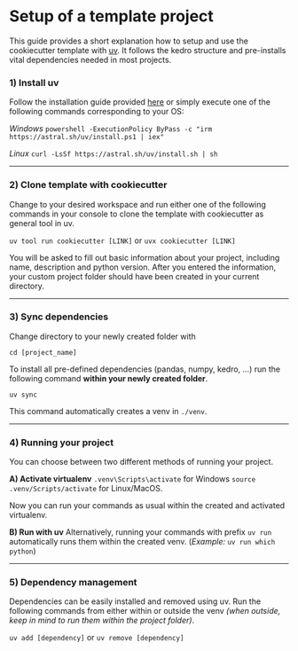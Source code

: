 # Setup of a template project

This guide provides a short explanation how to setup and use the cookiecutter template with [uv](https://docs.astral.sh/uv/). It follows the kedro structure and pre-installs vital dependencies needed in most projects.

### 1) Install uv

Follow the installation guide provided [here](https://docs.astral.sh/uv/getting-started/installation/) or simply execute one of the following commands corresponding to your OS:

*Windows*
`powershell -ExecutionPolicy ByPass -c "irm https://astral.sh/uv/install.ps1 | iex"`

*Linux*
`curl -LsSf https://astral.sh/uv/install.sh | sh`

---

### 2) Clone template with cookiecutter

Change to your desired workspace and run either one of the following commands in your console to clone the template with cookiecutter as general tool in uv.

`uv tool run cookiecutter [LINK]` or `uvx cookiecutter [LINK]`

You will be asked to fill out basic information about your project, including name, description and python version.
After you entered the information, your custom project folder should have been created in your current directory.

---

### 3) Sync dependencies

Change directory to your newly created folder with

`cd [project_name]`

To install all pre-defined dependencies (pandas, numpy, kedro, ...) run the following command **within your newly created folder**.

`uv sync`

This command automatically creates a venv in `./venv`.

---

### 4) Running your project

You can choose between two different methods of running your project.

**A) Activate virtualenv**
`.venv\Scripts\activate` for Windows 
`source .venv/Scripts/activate` for Linux/MacOS.

Now you can run your commands as usual within the created and activated virtualenv.

**B) Run with uv**
Alternatively, running your commands with prefix `uv run` automatically runs them within the created venv.
(*Example:* `uv run which python`)

---

### 5) Dependency management
Dependencies can be easily installed and removed using uv. Run the following commands from either within or outside the venv *(when outside, keep in mind to run them within the project folder)*.

`uv add [dependency]` or `uv remove [dependency]`